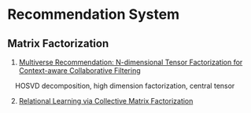 # Recommendation System

## Matrix Factorization

1. [Multiverse Recommendation: N-dimensional Tensor Factorization for Context-aware Collaborative Filtering](https://xamat.github.io/pubs/karatzoglu-recsys-2010.pdf)

    HOSVD decomposition, high dimension factorization, central tensor

2. [Relational Learning via Collective Matrix Factorization](http://www.cs.cmu.edu/~ggordon/singh-gordon-kdd-factorization.pdf)



